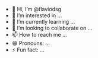 - 👋 Hi, I’m @flaviodsg
- 👀 I’m interested in ...
- 🌱 I’m currently learning ...
- 💞️ I’m looking to collaborate on ...
- 📫 How to reach me ...
- 😄 Pronouns: ...
- ⚡ Fun fact: ...

<!---
flaviodsg/flaviodsg is a ✨ special ✨ repository because its `README.md` (this file) appears on your GitHub profile.
You can click the Preview link to take a look at your changes.
--->
